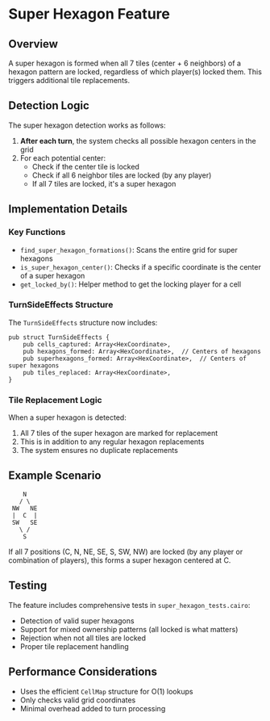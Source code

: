 # Super Hexagon Feature

## Overview

A super hexagon is formed when all 7 tiles (center + 6 neighbors) of a hexagon pattern are locked, regardless of which player(s) locked them. This triggers additional tile replacements.

## Detection Logic

The super hexagon detection works as follows:

1. **After each turn**, the system checks all possible hexagon centers in the grid
2. For each potential center:
   - Check if the center tile is locked
   - Check if all 6 neighbor tiles are locked (by any player)
   - If all 7 tiles are locked, it's a super hexagon

## Implementation Details

### Key Functions

- `find_super_hexagon_formations()`: Scans the entire grid for super hexagons
- `is_super_hexagon_center()`: Checks if a specific coordinate is the center of a super hexagon
- `get_locked_by()`: Helper method to get the locking player for a cell

### TurnSideEffects Structure

The `TurnSideEffects` structure now includes:
```cairo
pub struct TurnSideEffects {
    pub cells_captured: Array<HexCoordinate>,
    pub hexagons_formed: Array<HexCoordinate>,  // Centers of hexagons
    pub superhexagons_formed: Array<HexCoordinate>,  // Centers of super hexagons
    pub tiles_replaced: Array<HexCoordinate>,
}
```

### Tile Replacement Logic

When a super hexagon is detected:
1. All 7 tiles of the super hexagon are marked for replacement
2. This is in addition to any regular hexagon replacements
3. The system ensures no duplicate replacements

## Example Scenario

```
    N
   / \
 NW   NE
 |  C  |
 SW   SE
   \ /
    S
```

If all 7 positions (C, N, NE, SE, S, SW, NW) are locked (by any player or combination of players), this forms a super hexagon centered at C.

## Testing

The feature includes comprehensive tests in `super_hexagon_tests.cairo`:
- Detection of valid super hexagons
- Support for mixed ownership patterns (all locked is what matters)
- Rejection when not all tiles are locked
- Proper tile replacement handling

## Performance Considerations

- Uses the efficient `CellMap` structure for O(1) lookups
- Only checks valid grid coordinates
- Minimal overhead added to turn processing